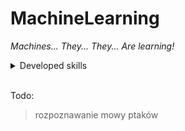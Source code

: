 # MachineLearning
_Machines... They... They...  Are learning!_

<details>
  <summary>Developed skills</summary>
  
  - **How to divide data** - what was it about
  - **Its all statistics** - same
  - **How to train models** - more information
  - **How to check if they are trained good** - explonation
</details>

<br>


Todo:
> rozpoznawanie mowy ptaków

